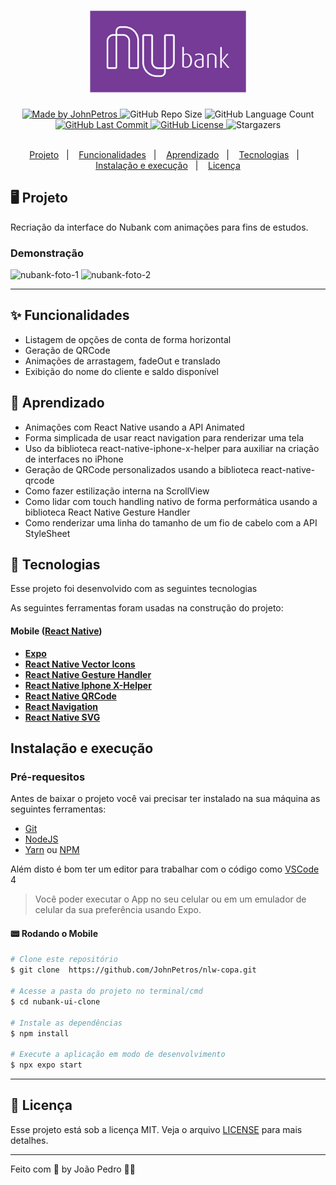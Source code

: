 <h1 align="center">
    <img alt="Nubank" src=".github/nubank-logo.png" width="250px" />
</h1>

<div align="center">
   <a href="https://github.com/JohnPetros">
      <img alt="Made by JohnPetros" src="https://img.shields.io/badge/made%20by-JohnPetros-yellow">
   </a>
   <img alt="GitHub Repo Size" src="https://img.shields.io/github/repo-size/JohnPetros/nubank-ui-clone">
   <img alt="GitHub Language Count" src="https://img.shields.io/github/languages/count/JohnPetros/nubank-ui-clone">
   <a href="https://github.com/JohnPetros/nubank-ui-clone/commits/main">
      <img alt="GitHub Last Commit" src="https://img.shields.io/github/last-commit/JohnPetros/nubank-ui-clone">
   </a>
  </a>
   </a>
   <a href="https://github.com/JohnPetros/nubank-ui-clone/blob/main/LICENSE.md">
      <img alt="GitHub License" src="https://img.shields.io/github/license/JohnPetros/nubank-ui-clone">
   </a>
    <img alt="Stargazers" src="https://img.shields.io/github/stars/JohnPetros/nubank-ui-clone?style=social">
</div>

<br>

<p align="center">
  <a href="#-projeto">Projeto</a>&nbsp;&nbsp;&nbsp;|&nbsp;&nbsp;&nbsp;
  <a href="#-funcionalidades">Funcionalidades</a>&nbsp;&nbsp;&nbsp;|&nbsp;&nbsp;&nbsp;
  <a href="#-aprendizado">Aprendizado</a>&nbsp;&nbsp;&nbsp;|&nbsp;&nbsp;&nbsp;
  <a href="#-tecnologias">Tecnologias</a>&nbsp;&nbsp;&nbsp;|&nbsp;&nbsp;&nbsp;
  <a href="#-instalação-e-execução">Instalação e execução</a>&nbsp;&nbsp;&nbsp;|&nbsp;&nbsp;&nbsp;
  <a href="#-licença">Licença</a>
</p>

## 🖥️ Projeto

Recriação da interface do Nubank com animações para fins de estudos.

### Demonstração

![nubank-foto-1](https://user-images.githubusercontent.com/93893533/202856108-c2015e48-2adf-44ab-bdb2-39e847671b5f.png)
![nubank-foto-2](https://user-images.githubusercontent.com/93893533/202856110-9433d265-902e-4352-b999-b4bad99105db.png)

<hr>

## ✨ Funcionalidades

- Listagem de opções de conta de forma horizontal
- Geração de QRCode
- Animações de arrastagem, fadeOut e translado
- Exibição do nome do cliente e saldo disponível

## 📖 Aprendizado

- Animações com React Native usando a API Animated
- Forma simplicada de usar react navigation para renderizar uma tela
- Uso da biblioteca react-native-iphone-x-helper para auxiliar na criação de interfaces no iPhone
- Geração de QRCode personalizados usando a biblioteca react-native-qrcode
- Como fazer estilização interna na ScrollView
- Como lidar com touch handling nativo de forma performática usando a biblioteca React Native Gesture Handler
- Como renderizar uma linha do tamanho de um fio de cabelo com a API StyleSheet

## 🚀 Tecnologias

Esse projeto foi desenvolvido com as seguintes tecnologias

As seguintes ferramentas foram usadas na construção do projeto:

#### **Mobile** ([React Native](http://www.reactnative.com/))

- **[Expo](https://expo.io/)**
- **[React Native Vector Icons](https://oblador.github.io/react-native-vector-icons/)**
- **[React Native Gesture Handler](https://docs.swmansion.com/react-native-gesture-handler/docs/)**
- **[React Native Iphone X-Helper](https://github.com/ptelad/react-native-iphone-x-helper)**
- **[React Native QRCode](https://www.npmjs.com/package/react-native-qrcode-scanner)**
- **[React Navigation](https://reactnavigation.org/)**
- **[React Native SVG](https://github.com/react-native-community/react-native-svg)**

## Instalação e execução

### Pré-requesitos

Antes de baixar o projeto você vai precisar ter instalado na sua máquina as seguintes ferramentas:

- [Git](https://git-scm.com)
- [NodeJS](https://nodejs.org/en/)
- [Yarn](https://yarnpkg.com/) ou [NPM](https://www.npmjs.com/)

Além disto é bom ter um editor para trabalhar com o código como [VSCode](https://code.visualstudio.com/)<br>4

> Você poder executar o App no seu celular ou em um emulador de celular da sua preferência usando Expo.

#### 📟 Rodando o Mobile

```bash
# Clone este repositório
$ git clone  https://github.com/JohnPetros/nlw-copa.git

# Acesse a pasta do projeto no terminal/cmd
$ cd nubank-ui-clone

# Instale as dependências
$ npm install

# Execute a aplicação em modo de desenvolvimento
$ npx expo start

```
---

## :memo: Licença

Esse projeto está sob a licença MIT. Veja o arquivo [LICENSE](LICENSE) para mais detalhes.

---

Feito com 💜 by João Pedro 👋🏻
